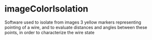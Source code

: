 # imageColorIsolation
Software used to isolate from images 3 yellow markers representing pointing of a wire, and to evaluate distances and angles between these points, in order to characterize the wire state
